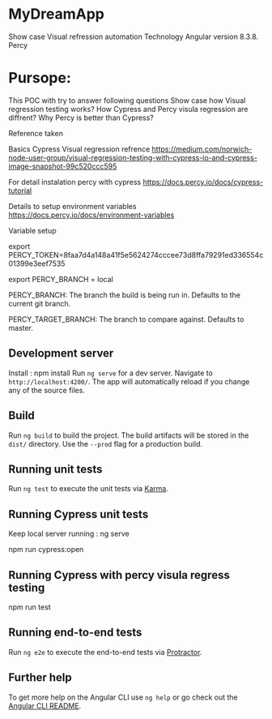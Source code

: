 # MyDreamApp

Show case Visual refression automation
Technology
Angular version 8.3.8.
Percy 

# Pursope:

This POC with try to answer following questions
Show case how Visual regression testing works? 
How Cypress and Percy visula regression are diffrent? 
Why Percy is better than Cypress?

Reference taken 

Basics Cypress Visual regression refrence
https://medium.com/norwich-node-user-group/visual-regression-testing-with-cypress-io-and-cypress-image-snapshot-99c520ccc595

For detail instalation percy with cypress 
https://docs.percy.io/docs/cypress-tutorial

Details to setup environment variables
https://docs.percy.io/docs/environment-variables

Variable setup 

export PERCY_TOKEN=8faa7d4a148a41f5e5624274cccee73d8ffa79291ed336554c01399e3eef7535

export PERCY_BRANCH = local

PERCY_BRANCH: The branch the build is being run in. Defaults to the current git branch.

PERCY_TARGET_BRANCH: The branch to compare against. Defaults to master.


## Development server
Install : npm install
Run `ng serve` for a dev server. Navigate to `http://localhost:4200/`. The app will automatically reload if you change any of the source files.

## Build

Run `ng build` to build the project. The build artifacts will be stored in the `dist/` directory. Use the `--prod` flag for a production build.

## Running unit tests

Run `ng test` to execute the unit tests via [Karma](https://karma-runner.github.io).

## Running Cypress unit tests

Keep local server running : ng serve

npm run cypress:open

## Running Cypress with percy visula regress testing

npm run test

## Running end-to-end tests

Run `ng e2e` to execute the end-to-end tests via [Protractor](http://www.protractortest.org/).

## Further help

To get more help on the Angular CLI use `ng help` or go check out the [Angular CLI README](https://github.com/angular/angular-cli/blob/master/README.md).
